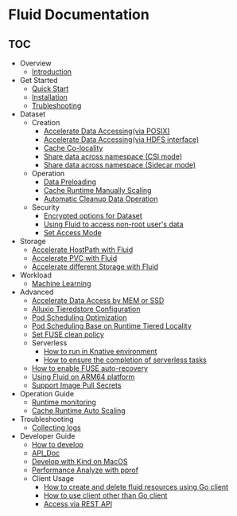 # Fluid Documentation

<!-- markdownlint-disable MD007 -->
<!-- markdownlint-disable MD032 -->

## TOC

+ Overview
  - [Introduction](userguide/overview.md)
+ Get Started
  - [Quick Start](userguide/get_started.md)
  - [Installation](userguide/install.md)
  - [Trubleshooting](userguide/troubleshooting.md)
+ Dataset
  + Creation
    - [Accelerate Data Accessing(via POSIX)](samples/accelerate_data_accessing.md)
    - [Accelerate Data Accessing(via HDFS interface)](samples/accelerate_data_accessing_by_hdfs.md)
    - [Cache Co-locality](samples/data_co_locality.md)
    - [Share data across namespace (CSI mode)](samples/dataset_across_namespace_with_csi.md)
    - [Share data across namespace (Sidecar mode)](samples/dataset_across_namespace_with_sidecar.md)
  + Operation
    - [Data Preloading](samples/data_warmup.md)
    - [Cache Runtime Manually Scaling](samples/dataset_scaling.md)
    - [Automatic Cleanup Data Operation](samples/automatic_clean_up_data_operation.md)
  + Security
    - [Encrypted options for Dataset](samples/use_encryptoptions.md)
    - [Using Fluid to access non-root user's data](samples/nonroot_access.md)
    - [Set Access Mode](samples/data_accessmodes.md)
+ Storage
    - [Accelerate HostPath with Fluid](samples/hostpath.md)
    - [Accelerate PVC with Fluid](samples/accelerate_pvc.md)
    - [Accelerate different Storage with Fluid](samples/accelerate_different_storage.md)
+ Workload
  - [Machine Learning](samples/machinelearning.md)
+ Advanced   
  - [Accelerate Data Access by MEM or SSD](samples/accelerate_data_by_mem_or_ssd.md)
  - [Alluxio Tieredstore Configuration](samples/tieredstore_config.md)
  - [Pod Scheduling Optimization](operation/pod_schedule_optimization.md)
  - [Pod Scheduling Base on Runtime Tiered Locality](operation/tiered_locality_schedule.md)
  - [Set FUSE clean policy](samples/fuse_clean_policy.md)
  + Serverless
    - [How to run in Knative environment](samples/knative.md)
    - [How to ensure the completion of serverless tasks](samples/application_controller.md)
  - [How to enable FUSE auto-recovery](samples/fuse_recover.md)
  - [Using Fluid on ARM64 platform](samples/arm64.md)
  - [Support Image Pull Secrets](samples/image_pull_secrets.md)
+ Operation Guide
  - [Runtime monitoring](operation/monitoring.md)
  - [Cache Runtime Auto Scaling](operation/dataset_auto_scaling.md)
+ Troubleshooting
  - [Collecting logs](userguide/troubleshooting.md)
+ Developer Guide
  - [How to develop](dev/how_to_develop.md)
  - [API_Doc](dev/api_doc.md)
  - [Develop with Kind on MacOS](dev/dev_with_kind.md)
  - [Performance Analyze with pprof](dev/pprof.md)
  + Client Usage
    - [How to create and delete fluid resources using Go client](dev/use_go_create_resource.md)
    - [How to use client other than Go client](dev/multiple-client-support.md)
    - [Access via REST API](samples/api_proxy.md)
